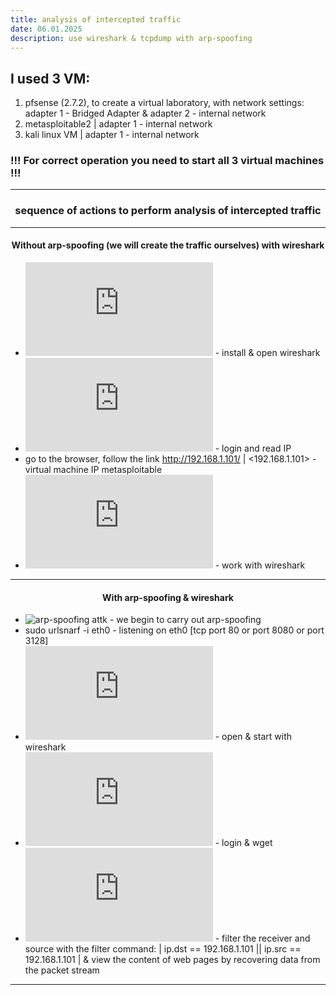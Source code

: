```yaml
---
title: analysis of intercepted traffic
date: 06.01.2025
description: use wireshark & tcpdump with arp-spoofing
---
```


## I used 3 VM:
1. pfsense (2.7.2), to create a virtual laboratory, with network settings: adapter 1 - Bridged Adapter & adapter 2 - internal network
2. metasploitable2 | adapter 1 - internal network
3. kali linux VM | adapter 1 - internal network

### !!! For correct operation you need to start all 3 virtual machines !!!

_________

<h3 align="center">sequence of actions to perform analysis of intercepted traffic</h3>

----

<h4 align="center">Without arp-spoofing (we will create the traffic ourselves) with wireshark</h4>

* ![kali tab-1](https://github.com/hellcard/100-days-cyber-security/blob/main/analysis-of-intercepted-traffic/kali/tab-1.sh) - install & open wireshark
* ![some commands from metasploitable2](https://github.com/hellcard/100-days-cyber-security/blob/main/analysis-of-intercepted-traffic/metasploitable/commands.sh) - login and read IP
* go to the browser, follow the link http://192.168.1.101/ | <192.168.1.101> - virtual machine IP metasploitable
* ![wireshark](https://github.com/hellcard/100-days-cyber-security/blob/main/analysis-of-intercepted-traffic/wireshark/filter-%26-operations.md) - work with wireshark

----

<h4 align="center">With arp-spoofing & wireshark</h4>

* ![arp-spoofing attk](https://github.com/hellcard/100-days-cyber-security/tree/main/arp-spoofing-attck) - we begin to carry out arp-spoofing 
* sudo urlsnarf -i eth0 -  listening on eth0 [tcp port 80 or port 8080 or port 3128]
* ![wireshark](https://github.com/hellcard/100-days-cyber-security/blob/main/analysis-of-intercepted-traffic/wireshark/filter-%26-operations.md) - open & start with wireshark
* ![some commands metasploitable](https://github.com/hellcard/100-days-cyber-security/blob/main/analysis-of-intercepted-traffic/metasploitable/arpcommands.sh) - login & wget
* ![wireshark](https://github.com/hellcard/100-days-cyber-security/blob/main/analysis-of-intercepted-traffic/wireshark/filter-%26-operations.md) - filter the receiver and source with the filter command: | ip.dst == 192.168.1.101 || ip.src == 192.168.1.101 | & view the content of web pages by recovering data from the packet stream

----
